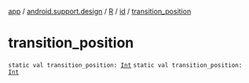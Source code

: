 [app](../../../index.md) / [android.support.design](../../index.md) / [R](../index.md) / [id](index.md) / [transition_position](./transition_position.md)

# transition_position

`static val transition_position: `[`Int`](https://kotlinlang.org/api/latest/jvm/stdlib/kotlin/-int/index.html)
`static val transition_position: `[`Int`](https://kotlinlang.org/api/latest/jvm/stdlib/kotlin/-int/index.html)